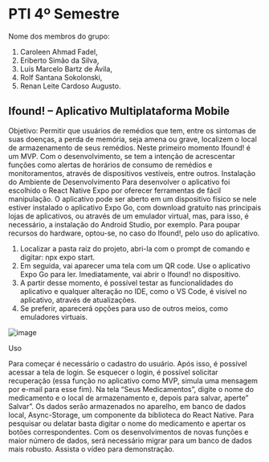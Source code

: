 # PTI 4º Semestre 
Nome dos membros do grupo:
1. Caroleen  Ahmad Fadel,
2. Eriberto Simão da Silva,
3. Luís Marcelo Bartz de Ávila,
4. Rolf Santana Sokolonski,
5. Renan Leite Cardoso Augusto.
## Ifound! – Aplicativo Multiplataforma Mobile
Objetivo:
Permitir que usuários de remédios que tem, entre os sintomas de suas doenças, a perda de memória, seja amena ou grave, localizem o local de armazenamento de seus remédios.
Neste primeiro momento Ifound! é um MVP. Com o desenvolvimento, se tem a intenção de acrescentar funções como alertas de horários de consumo de remédios e monitoramentos, através de dispositivos vestíveis, entre outros.
Instalação do Ambiente de Desenvolvimento
Para desenvolver o aplicativo foi escolhido o React Native Expo por oferecer ferramentas de fácil manipulação. 
O aplicativo pode ser aberto em um dispositivo físico se nele estiver instalado o aplicativo Expo Go, com download gratuito nas principais lojas de aplicativos, ou através de um emulador virtual, mas, para isso, é necessário, a instalação do Android Studio, por exemplo. Para poupar recursos do hardware, optou-se, no caso do Ifound!, pelo uso do aplicativo.
1. Localizar a pasta raiz do projeto, abri-la com o prompt de comando e digitar: npx expo start.
2. Em seguida, vai aparecer uma tela com um QR code. Use o aplicativo Expo Go para ler. Imediatamente, vai abrir o Ifound! no dispositivo.
3. A partir desse momento, é possível testar as funcionalidades do aplicativo e qualquer alteração no IDE, como o VS Code, é visível no aplicativo, através de atualizações.
4. Se preferir, aparecerá opções para uso de outros meios, como emuladores virtuais.

![image](https://github.com/user-attachments/assets/02eb6953-cab7-4d36-bedb-5309f577c96e)


Uso

Para começar é necessário o cadastro do usuário.
Após isso, é possível acessar a tela de login.
Se esquecer o login, é possível solicitar recuperação (essa função no aplicativo como MVP, simula uma mensagem por e-mail para esse fim).
Na tela “Seus Medicamentos”, digite o nome do medicamento e o local de armazenamento e, depois para salvar, aperte” Salvar”.  Os dados serão armazenados no aparelho, em banco de dados local, Async-Storage, um componente da biblioteca do React Native.
Para pesquisar ou delatar basta digitar o nome do medicamento e apertar os botões correspondentes.
Com os desenvolvimentos de novas funções e maior número de dados, será necessário migrar para um banco de dados mais robusto.
Assista o vídeo para demonstração.


